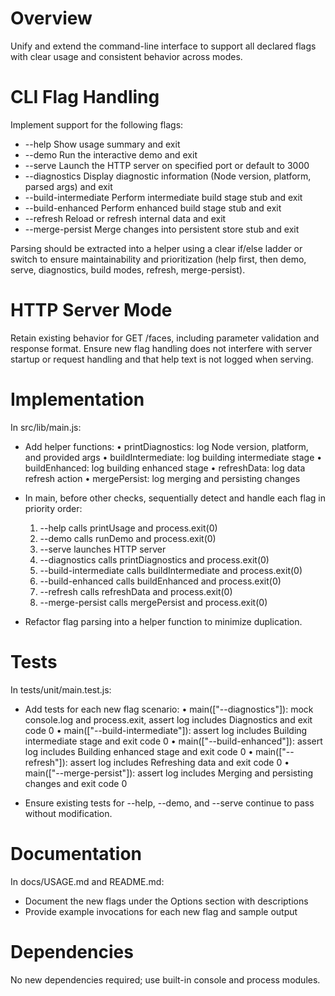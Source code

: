 # Overview

Unify and extend the command-line interface to support all declared flags with clear usage and consistent behavior across modes.

# CLI Flag Handling

Implement support for the following flags:

- --help                 Show usage summary and exit
- --demo                 Run the interactive demo and exit
- --serve                Launch the HTTP server on specified port or default to 3000
- --diagnostics          Display diagnostic information (Node version, platform, parsed args) and exit
- --build-intermediate   Perform intermediate build stage stub and exit
- --build-enhanced       Perform enhanced build stage stub and exit
- --refresh              Reload or refresh internal data and exit
- --merge-persist        Merge changes into persistent store stub and exit

Parsing should be extracted into a helper using a clear if/else ladder or switch to ensure maintainability and prioritization (help first, then demo, serve, diagnostics, build modes, refresh, merge-persist).

# HTTP Server Mode

Retain existing behavior for GET /faces, including parameter validation and response format. Ensure new flag handling does not interfere with server startup or request handling and that help text is not logged when serving.

# Implementation

In src/lib/main.js:

- Add helper functions:
  • printDiagnostics: log Node version, platform, and provided args
  • buildIntermediate: log building intermediate stage
  • buildEnhanced: log building enhanced stage
  • refreshData: log data refresh action
  • mergePersist: log merging and persisting changes

- In main, before other checks, sequentially detect and handle each flag in priority order:
  1. --help calls printUsage and process.exit(0)
  2. --demo calls runDemo and process.exit(0)
  3. --serve launches HTTP server
  4. --diagnostics calls printDiagnostics and process.exit(0)
  5. --build-intermediate calls buildIntermediate and process.exit(0)
  6. --build-enhanced calls buildEnhanced and process.exit(0)
  7. --refresh calls refreshData and process.exit(0)
  8. --merge-persist calls mergePersist and process.exit(0)

- Refactor flag parsing into a helper function to minimize duplication.

# Tests

In tests/unit/main.test.js:

- Add tests for each new flag scenario:
  • main(["--diagnostics"]): mock console.log and process.exit, assert log includes Diagnostics and exit code 0
  • main(["--build-intermediate"]): assert log includes Building intermediate stage and exit code 0
  • main(["--build-enhanced"]): assert log includes Building enhanced stage and exit code 0
  • main(["--refresh"]): assert log includes Refreshing data and exit code 0
  • main(["--merge-persist"]): assert log includes Merging and persisting changes and exit code 0

- Ensure existing tests for --help, --demo, and --serve continue to pass without modification.

# Documentation

In docs/USAGE.md and README.md:

- Document the new flags under the Options section with descriptions
- Provide example invocations for each new flag and sample output

# Dependencies

No new dependencies required; use built-in console and process modules.
